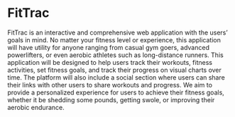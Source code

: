 # FitTrac

FitTrac is an interactive and comprehensive web application with the users’ goals in mind. No matter your fitness level or experience, this application will have utility for anyone ranging from casual gym goers, advanced powerlifters, or even aerobic athletes such as long-distance runners. This application will be designed to help users track their workouts, fitness activities, set fitness goals, and track their progress on visual charts over time. The platform will also include a social section where users can share their links with other users to share workouts and progress. We aim to provide a personalized experience for users to achieve their fitness goals, whether it be shedding some pounds, getting swole, or improving their aerobic endurance.

